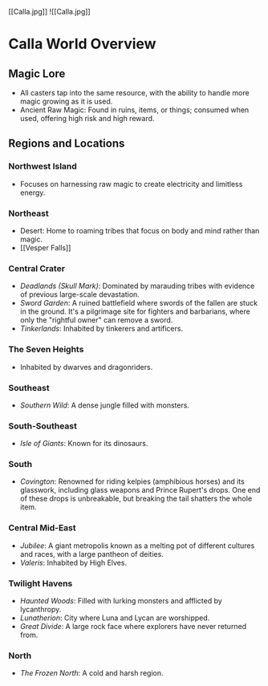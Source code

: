 [[Calla.jpg]]
![[Calla.jpg]]
# Calla World Overview

## Magic Lore
- All casters tap into the same resource, with the ability to handle more magic growing as it is used.
- Ancient Raw Magic: Found in ruins, items, or things; consumed when used, offering high risk and high reward.

## Regions and Locations

### Northwest Island
- Focuses on harnessing raw magic to create electricity and limitless energy.

### Northeast
- Desert: Home to roaming tribes that focus on body and mind rather than magic.
- [[Vesper Falls]]

### Central Crater
- *Deadlands (Skull Mark)*: Dominated by marauding tribes with evidence of previous large-scale devastation.
- *Sword Garden*: A ruined battlefield where swords of the fallen are stuck in the ground. It's a pilgrimage site for fighters and barbarians, where only the "rightful owner" can remove a sword.
- *Tinkerlands*: Inhabited by tinkerers and artificers.

### The Seven Heights
- Inhabited by dwarves and dragonriders.

### Southeast
- *Southern Wild*: A dense jungle filled with monsters.

### South-Southeast
- *Isle of Giants*: Known for its dinosaurs.

### South
- *Covington*: Renowned for riding kelpies (amphibious horses) and its glasswork, including glass weapons and Prince Rupert's drops. One end of these drops is unbreakable, but breaking the tail shatters the whole item.

### Central Mid-East
- *Jubilee*: A giant metropolis known as a melting pot of different cultures and races, with a large pantheon of deities.
- *Valeris*: Inhabited by High Elves.

### Twilight Havens
- *Haunted Woods*: Filled with lurking monsters and afflicted by lycanthropy.
- *Lunatherion*: City where Luna and Lycan are worshipped.
- *Great Divide*: A large rock face where explorers have never returned from.

### North
- *The Frozen North*: A cold and harsh region.
